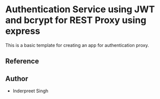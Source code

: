 # Authentication Service using JWT and bcrypt for REST Proxy using express

This is a basic template for creating an app for authentication proxy.

## Reference

## Author

- Inderpreet Singh

